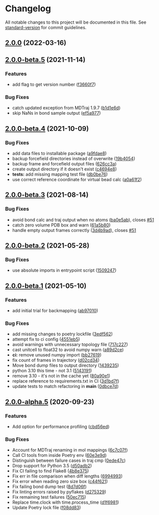 # Changelog

All notable changes to this project will be documented in this file. See [standard-version](https://github.com/conventional-changelog/standard-version) for commit guidelines.

## [2.0.0](https://github.com/jag1g13/pycgtool/compare/v2.0.0-beta.5...v2.0.0) (2022-03-16)

## [2.0.0-beta.5](https://github.com/jag1g13/pycgtool/compare/v1.0.2...v2.0.0-beta.5) (2021-11-14)


### Features

* add flag to get version number ([f3660f7](https://github.com/jag1g13/pycgtool/commit/f3660f7081b7265a39569338e693d32a1d4030ec))


### Bug Fixes

* catch updated exception from MDTraj 1.9.7 ([b1d1e6d](https://github.com/jag1g13/pycgtool/commit/b1d1e6db76a1ce5c9273f6cf0833440c337aa302))
* skip NaNs in bond sample output ([ef5a977](https://github.com/jag1g13/pycgtool/commit/ef5a97750dde27d48f83dc0f8472b4cc88f645aa))

## [2.0.0-beta.4](https://github.com/jag1g13/pycgtool/compare/v2.0.0-beta.3...v2.0.0-beta.4) (2021-10-09)


### Bug Fixes

* add data files to installable package ([a9fdae8](https://github.com/jag1g13/pycgtool/commit/a9fdae85d5f9d2bff9dcfd4fe0fbc8a683dbe773))
* backup forcefield directories instead of overwrite ([19b4054](https://github.com/jag1g13/pycgtool/commit/19b40540b0254c47d7a70eef12c2200bb96a4b9d))
* backup frame and forcefield output files ([626cc3a](https://github.com/jag1g13/pycgtool/commit/626cc3a839a21699ac4c28eab55f385c6a199327))
* create output directory if it doesn't exist ([c4694e8](https://github.com/jag1g13/pycgtool/commit/c4694e811201c7538819757bc52ea21ecd9f196f))
* **tests:** add missing mapping test file ([db0be76](https://github.com/jag1g13/pycgtool/commit/db0be763bab6f629706597da1cb43d4ce3ff0914))
* use correct reference coordinate for virtual bead calc ([a0a61f2](https://github.com/jag1g13/pycgtool/commit/a0a61f2dd2ae38d63b6de5a516f324865e93fe04))

## [2.0.0-beta.3](https://github.com/jag1g13/pycgtool/compare/v2.0.0-beta.2...v2.0.0-beta.3) (2021-08-14)


### Bug Fixes

* avoid bond calc and traj output when no atoms ([ba0e5ab](https://github.com/jag1g13/pycgtool/commit/ba0e5ab1339f1f2821a0edb08a5b7f661c9ac29f)), closes [#51](https://github.com/jag1g13/pycgtool/issues/51)
* catch zero volume PDB box and warn ([61a5b80](https://github.com/jag1g13/pycgtool/commit/61a5b809e0cd4dffaf3e2e2bbe2ab74fcc0488aa))
* handle empty output frames correctly ([3d4b9ad](https://github.com/jag1g13/pycgtool/commit/3d4b9adccce32c95d4114c994133d3db6efd1556)), closes [#51](https://github.com/jag1g13/pycgtool/issues/51)

## [2.0.0-beta.2](https://github.com/jag1g13/pycgtool/compare/v2.0.0-beta.1...v2.0.0-beta.2) (2021-05-28)


### Bug Fixes

* use absolute imports in entrypoint script ([1509247](https://github.com/jag1g13/pycgtool/commit/15092476496724e61a7c2f1367cdaa8ebe5fe0f2))

## [2.0.0-beta.1](https://github.com/jag1g13/pycgtool/compare/v2.0.0-alpha.5...v2.0.0-beta.1) (2021-05-10)


### Features

* add initial trial for backmapping ([ab97010](https://github.com/jag1g13/pycgtool/commit/ab97010846815df7309b646d0bfe9f9e246890ba))


### Bug Fixes

* add missing changes to poetry lockfile ([3edf562](https://github.com/jag1g13/pycgtool/commit/3edf562f1dfb71599dc40d78e5b824c0c2417eca))
* attempt fix to ci config ([4551eb5](https://github.com/jag1g13/pycgtool/commit/4551eb5c46d70c9dadbc1397150705a1bd726b82))
* avoid warnings with unnecessary topology file ([717c227](https://github.com/jag1g13/pycgtool/commit/717c22723c4b5857f5e4a2bd7f956ecafb3258d3))
* cast unitcell to float32 to avoid numpy warn ([a89d2ce](https://github.com/jag1g13/pycgtool/commit/a89d2cee5e789ad7c85f593f1a8b9d73ba1e50e6))
* **ci:** remove unused numpy import ([bb27619](https://github.com/jag1g13/pycgtool/commit/bb276195d9f1f76668d3133607a49f07ce4a8de4))
* fix count of frames in trajectory ([d02cd34](https://github.com/jag1g13/pycgtool/commit/d02cd3485cd474cf539a7e628dddfc4eaa953e51))
* Move bond dump files to output directory ([1439235](https://github.com/jag1g13/pycgtool/commit/1439235f3a48da84af4b3fe064e1da9b39aa71e9))
* python 3.10 this time - not 3.1 ([5143191](https://github.com/jag1g13/pycgtool/commit/51431910aeb8b70bef90aba82183d040282d6912))
* remove 3.10 - it's not in the cache yet ([80a90e1](https://github.com/jag1g13/pycgtool/commit/80a90e1c62f245dab2f85e2533612c8b19a7c9d0))
* replace reference to requirements.txt in CI ([3d1bd7f](https://github.com/jag1g13/pycgtool/commit/3d1bd7f5fde17b5c0300f70300cfa3b0f42cb3f1))
* update tests to match refactoring in __main__ ([0dbce7d](https://github.com/jag1g13/pycgtool/commit/0dbce7d50e35fa1ffed959a40f7c9a2aa6dda873))

## [2.0.0-alpha.5](https://github.com/jag1g13/pycgtool/compare/v1.0.1...v2.0.0-alpha.5) (2020-09-23)


### Features

* Add option for performance profiling ([cbd56ed](https://github.com/jag1g13/pycgtool/commit/cbd56ed8177e17bfc43284d4b09320fc24b8b939))


### Bug Fixes

* Account for MDTraj renaming in mol mappings ([6c7c07f](https://github.com/jag1g13/pycgtool/commit/6c7c07f748c5aabd21b3ba8997dfd9ae7d97f1b9))
* Call CI tools from inside Poetry env ([60e3e9d](https://github.com/jag1g13/pycgtool/commit/60e3e9db94f61dfb33840bd17716d5e48499f5c9))
* Distinguish between failure cases in traj cmp ([0ede47c](https://github.com/jag1g13/pycgtool/commit/0ede47c99d8667cae1ff38023c1a877b22ca0db7))
* Drop support for Python 3.5 ([d50adb2](https://github.com/jag1g13/pycgtool/commit/d50adb2820b8519eaa3d77af95f4f45deb399e35))
* Fix CI failing to find Flake8 ([4b8e375](https://github.com/jag1g13/pycgtool/commit/4b8e37563cd5f7ce8e4d3b0c55f0bf869f39c3b9))
* Fix err in file comparison when diff lengths ([6994993](https://github.com/jag1g13/pycgtool/commit/69949934801986578e52a73e3da0e18dd546be2f))
* Fix error when reading zero size box ([c44f621](https://github.com/jag1g13/pycgtool/commit/c44f62171a5d9b37b591736f3869e892e3d49a32))
* Fix failing bond dump test ([8d7d06f](https://github.com/jag1g13/pycgtool/commit/8d7d06f9e90ca5cbceadc29630e8d8208829eff3))
* Fix linting errors raised by pyflakes ([d275329](https://github.com/jag1g13/pycgtool/commit/d2753290f96181b1b4ed00d92a70cad244abd2a3))
* Fix remaining test failures ([50ec715](https://github.com/jag1g13/pycgtool/commit/50ec7156e790a8ed475414c95196e5861027e006))
* Replace time.clock with time.process_time ([d1f6981](https://github.com/jag1g13/pycgtool/commit/d1f69810475e2e3af4beb2652688c05d11b73a86))
* Update Poetry lock file ([f08dd83](https://github.com/jag1g13/pycgtool/commit/f08dd839fde66c739e52920a1ca92d5b7ec2b135))
